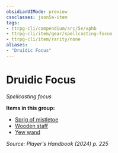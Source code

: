 ```yaml
---
obsidianUIMode: preview
cssclasses: json5e-item
tags:
- ttrpg-cli/compendium/src/5e/xphb
- ttrpg-cli/item/gear/spellcasting-focus
- ttrpg-cli/item/rarity/none
aliases: 
- "Druidic Focus"
---
```

# Druidic Focus
*Spellcasting focus*  



**Items in this group:**

- [Sprig of mistletoe](/3-Mechanics/CLI/items/sprig-of-mistletoe-xphb.md)
- [Wooden staff](/3-Mechanics/CLI/items/wooden-staff-xphb.md)
- [Yew wand](/3-Mechanics/CLI/items/yew-wand-xphb.md)

*Source: Player's Handbook (2024) p. 225*
